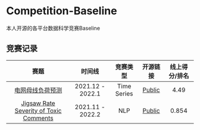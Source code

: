 # Competition-Baseline
本人开源的各平台数据科学竞赛Baseline

## 竞赛记录
| 赛题                     | 时间线             | 竞赛类型     | 开源链接                                           | 线上得分/排名 |
| :--------------------------: | :----------------: | :---------: | :---------------------------------------------------: |:-------: |
| [电网母线负荷预测](http://data.sd.gov.cn/cmpt/cmptDetail.html?id=55) | 2021.12 - 2022.1 | Time Series |  [Public](https://github.com/Leo1998-Lu/Competition-Baseline/blob/main/Competitions/2021%20ShanDong%20power%20load%20forecast%20baseline.ipynb)         | 4.49|
| [Jigsaw Rate Severity of Toxic Comments](https://www.kaggle.com/c/jigsaw-toxic-severity-rating/overview) | 2021.11 - 2022.2 | NLP |  [Public](https://www.kaggle.com/leolu1998/jigsaw-ensemble-tfidf-bert)         | 0.854|

